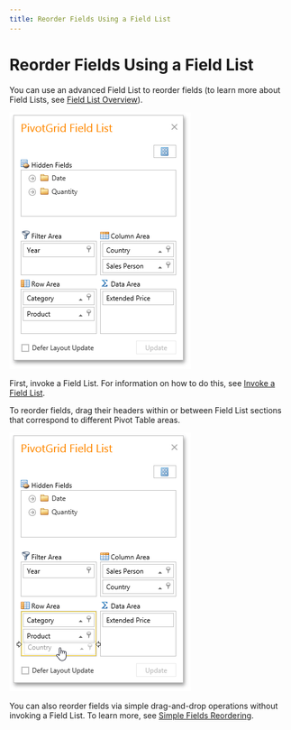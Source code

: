 ```yaml
---
title: Reorder Fields Using a Field List
---
```

# Reorder Fields Using a Field List
You can use an advanced Field List to reorder fields (to learn more about Field Lists, see [Field List Overview](../../../../../interface-elements-for-web/articles/pivot-table/field-list-overview.md)).

![EU_ExcelFieldList](../../../../images/Img15860.png)

First, invoke a Field List. For information on how to do this, see [Invoke a Field List](../../../../../interface-elements-for-web/articles/pivot-table/field-list/invoke-a-field-list.md).

To reorder fields, drag their headers within or between Field List sections that correspond to different Pivot Table areas.

![EU_FieldListReorder](../../../../images/Img15865.png)

You can also reorder fields via simple drag-and-drop operations without invoking a Field List. To learn more, see [Simple Fields Reordering](../../../../../interface-elements-for-web/articles/pivot-table/layout-customization/reorder-fields/simple-fields-reordering.md).